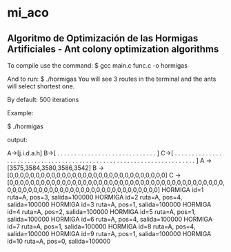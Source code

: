 # mi_aco

Algoritmo de Optimización de las Hormigas Artificiales - Ant colony optimization algorithms
---
To compile use the command:  $ gcc main.c func.c -o hormigas

And to run:    $ ./hormigas
You will see 3 routes in the terminal and the ants will select shortest one.

By default: 500 iterations

Example:

$ ./hormigas


output:

A->[j.i.d.a.h]
B->[ . . . . . . . . . . . . . . . . . . . . . . . . . . . . . ]
C->[ . . . . . . . . . . . . . . . . . . . . . . . . . . . . . . . . . . . . . . . . . . . . . . . . . . . . . . . . . . . . . . . . . . . . . ]
 A -> [3575,3584,3580,3586,3542]
 B -> [0,0,0,0,0,0,0,0,0,0,0,0,0,0,0,0,0,0,0,0,0,0,0,0,0,0,0,0,0,0]
 C -> [0,0,0,0,0,0,0,0,0,0,0,0,0,0,0,0,0,0,0,0,0,0,0,0,0,0,0,0,0,0,0,0,0,0,0,0,0,0,0,0,0,0,0,0,0,0,0,0,0,0,0,0,0,0,0,0,0,0,0,0,0,0,0,0,0,0,0,0,0,0]
HORMIGA id=1 ruta=A, pos=3, salida=100000
HORMIGA id=2 ruta=A, pos=4, salida=100000
HORMIGA id=3 ruta=A, pos=1, salida=100000
HORMIGA id=4 ruta=A, pos=2, salida=100000
HORMIGA id=5 ruta=A, pos=1, salida=100000
HORMIGA id=6 ruta=A, pos=4, salida=100000
HORMIGA id=7 ruta=A, pos=1, salida=100000
HORMIGA id=8 ruta=A, pos=4, salida=100000
HORMIGA id=9 ruta=A, pos=1, salida=100000
HORMIGA id=10 ruta=A, pos=0, salida=100000
